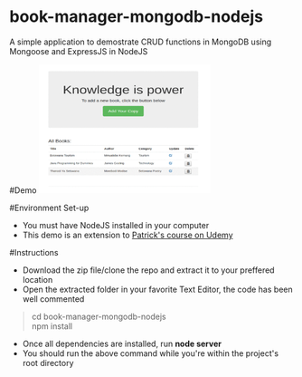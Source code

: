 # book-manager-mongodb-nodejs
A simple application to demostrate CRUD functions in MongoDB using Mongoose and ExpressJS in NodeJS

#Demo
<img src="demo.gif" alt="animation" style="width:304px;height:228px;">

#Environment Set-up
<ul>
  <li>You must have NodeJS installed in your computer</li>
  <li>This demo is an extension to <a href="https://www.udemy.com/mongoosejs-essentials/learn/v4/">Patrick's course on Udemy</a></li>
</ul>

#Instructions
<ul>
  <li>Download the zip file/clone the repo and extract it to your preffered location </li>
  <li>Open the extracted folder in your favorite Text Editor, the code has been well commented</li>
</ul>

<blockquote>
  cd book-manager-mongodb-nodejs <br/>
  npm install
</blockquote>

<ul>
  <li>Once all dependencies are installed, run <b>node server</b></li>
  <li>You should run the above command while you're within the project's root directory</li>
</ul>

